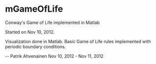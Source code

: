 mGameOfLife
===========

Conway's Game of Life implemented in Matlab

Started on Nov 10, 2012.

Visualization done in Matlab.
Basic Game of Life rules implemented with
periodic boundary conditions.

--
Patrik Ahvenainen
Nov 10, 2012 - Nov 11, 2012 
